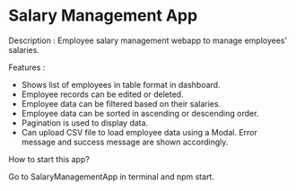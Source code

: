 # Salary Management App


Description : Employee salary management webapp to manage employees' salaries.

Features :
  - Shows list of employees in table format in dashboard.
  - Employee records can be edited or deleted. 
  - Employee data can be filtered based on their salaries.
  - Employee data can be sorted in ascending or descending order.
  - Pagination is used to display data.
  - Can upload CSV file to load employee data using a Modal. Error message and success message are shown accordingly.
  
How to start this app?

Go to SalaryManagementApp in terminal and npm start.
